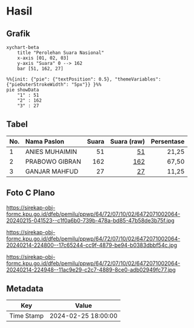# Hasil

## Grafik

```mermaid
xychart-beta
    title "Perolehan Suara Nasional"
    x-axis [01, 02, 03]
    y-axis "Suara" 0 --> 162
    bar [51, 162, 27]
```

```mermaid
%%{init: {"pie": {"textPosition": 0.5}, "themeVariables": {"pieOuterStrokeWidth": "5px"}} }%%
pie showData
    "1" : 51
    "2" : 162
    "3" : 27
```

## Tabel

| No. | Nama Paslon    | Suara | Suara (raw) | Persentase |
|:--- |:-------------- | -----:| -----------:| ----------:|
| 1   | ANIES MUHAIMIN | 51    | [51][p-1]   | 21,25      |
| 2   | PRABOWO GIBRAN | 162   | [162][p-2]  | 67,50      |
| 3   | GANJAR MAHFUD  | 27    | [27][p-3]   | 11,25      |


[p-1]: https://github.com/gigit-pemilu/pemilu-2024/blob/main/pilpres/hitung-suara/sub/64-kalimantan-timur/sub/72-kota-samarinda/sub/07-sambutan/sub/1002-sambutan/sub/064-tps/sub/paslon-1.txt
[p-2]: https://github.com/gigit-pemilu/pemilu-2024/blob/main/pilpres/hitung-suara/sub/64-kalimantan-timur/sub/72-kota-samarinda/sub/07-sambutan/sub/1002-sambutan/sub/064-tps/sub/paslon-2.txt
[p-3]: https://github.com/gigit-pemilu/pemilu-2024/blob/main/pilpres/hitung-suara/sub/64-kalimantan-timur/sub/72-kota-samarinda/sub/07-sambutan/sub/1002-sambutan/sub/064-tps/sub/paslon-3.txt

## Foto C Plano

https://sirekap-obj-formc.kpu.go.id/dfeb/pemilu/ppwp/64/72/07/10/02/6472071002064-20240215-041523--c1f0a6b0-739b-478a-bd85-47b58de3b75f.jpg

https://sirekap-obj-formc.kpu.go.id/dfeb/pemilu/ppwp/64/72/07/10/02/6472071002064-20240214-224800--17c65244-cc9f-4879-be94-b0383dbbf54c.jpg

https://sirekap-obj-formc.kpu.go.id/dfeb/pemilu/ppwp/64/72/07/10/02/6472071002064-20240214-224948--11ac9e29-c2c7-4889-8ce0-adb02949fc77.jpg


## Metadata

| Key        | Value               |
| ---------- | ------------------- |
| Time Stamp | 2024-02-25 18:00:00 |



